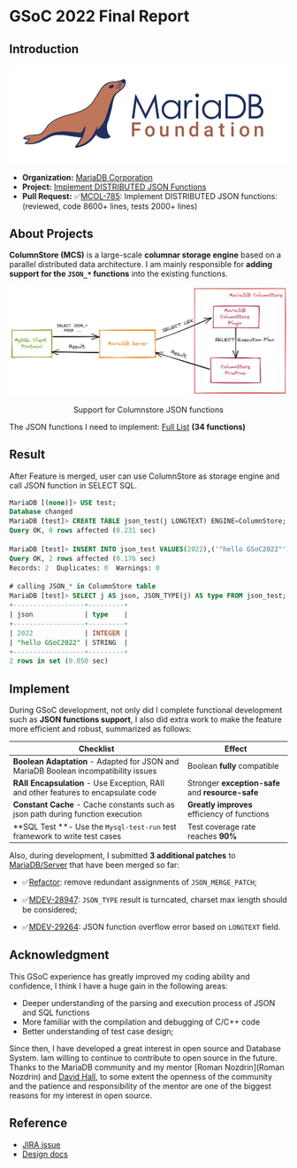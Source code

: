 # GSoC 2022 Final Report

## Introduction

<img src="./assets/mariadb_org_rgb_h.svg" alt="mariadb_org_rgb_h"  />

- **Organization:** [MariaDB Corporation](https://github.com/mariadb-corporation?type=source)
- **Project:** [Implement DISTRIBUTED JSON Functions](https://summerofcode.withgoogle.com/programs/2022/projects/VIJfR79a)
- **Pull Request:** :white_check_mark:[MCOL-785](https://github.com/mariadb-corporation/mariadb-columnstore-engine/pull/2425): Implement DISTRIBUTED JSON functions: (reviewed, code 8600+ lines, tests 2000+ lines)

## About Projects

**ColumnStore (MCS)** is a large-scale **columnar storage engine** based on a parallel distributed data architecture. I am mainly responsible for **adding support for the `JSON_*` functions** into the existing functions.

![image-20220912165805300](./assets/image-20220912165805300.png)

<center>Support for Columnstore JSON functions</center>

The JSON functions I need to implement: [Full List](https://mariadb.com/kb/en/json-functions/) **(34 functions)**

## Result

After Feature is merged, user can use ColumnStore as storage engine and call JSON function in SELECT SQL.

```sql
MariaDB [(none)]> USE test;
Database changed
MariaDB [test]> CREATE TABLE json_test(j LONGTEXT) ENGINE=ColumnStore;
Query OK, 0 rows affected (0.231 sec)

MariaDB [test]> INSERT INTO json_test VALUES(2022),('"hello GSoC2022"');
Query OK, 2 rows affected (0.176 sec)
Records: 2  Duplicates: 0  Warnings: 0

# calling JSON_* in ColumnStore table
MariaDB [test]> SELECT j AS json, JSON_TYPE(j) AS type FROM json_test;
+------------------+---------+
| json             | type    |
+------------------+---------+
| 2022             | INTEGER |
| "hello GSoC2022" | STRING  |
+------------------+---------+
2 rows in set (0.050 sec)
```

## Implement

During GSoC development, not only did I complete functional development such as **JSON functions support**, I also did extra work to make the feature more efficient and robust, summarized as follows:

| Checklist                                                    | Effect                                            |
| ------------------------------------------------------------ | ------------------------------------------------- |
| **Boolean Adaptation** - Adapted for JSON and MariaDB Boolean incompatibility issues | Boolean **fully** compatible                      |
| **RAII Encapsulation** - Use Exception, RAII and other features to encapsulate code | Stronger **exception-safe** and **resource-safe** |
| **Constant Cache** -  Cache constants such as json path during function execution | **Greatly improves** efficiency of functions      |
| **SQL Test **- Use the `Mysql-test-run` test framework to write test cases | Test coverage rate reaches **90%**                |

Also, during development, I submitted **3 additional patches** to [MariaDB/Server](https://github.com/MariaDB/server) that have been merged so far:

- :white_check_mark:[Refactor](https://github.com/MariaDB/server/pull/2209): remove redundant assignments of `JSON_MERGE_PATCH`;

- :white_check_mark:[MDEV-28947](https://github.com/MariaDB/server/pull/2172): `JSON_TYPE` result is turncated, charset max length should be considered;

- :white_check_mark:[MDEV-29264](https://github.com/MariaDB/server/pull/2226): JSON function overflow error based on `LONGTEXT` field.

## Acknowledgment

This GSoC experience has greatly improved my coding ability and confidence, I think I have a huge gain in the following areas:

- Deeper understanding of the parsing and execution process of JSON and SQL functions
- More familiar with the compilation and debugging of C/C++ code
- Better understanding of test case design;

Since then, I have developed a great interest in open source and Database System. Iam willing to continue to contribute to open source in the future. Thanks to the MariaDB community and my mentor [Roman Nozdrin](Roman Nozdrin) and [David Hall](https://github.com/dhall-MariaDB), to some extent the openness of the community and the patience and responsibility of the mentor are one of the biggest reasons for my interest in open source.

## Reference

- [JIRA issue](https://jira.mariadb.org/browse/MCOL-785)
- [Design docs](https://docs.google.com/document/d/1Kt41H61QCfTgBMgFB6i77URc7jNppWL9Ph_5_-LEBOU/edit?usp=sharing)
